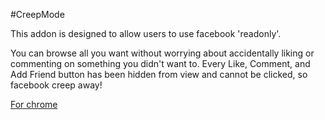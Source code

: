 #CreepMode

This addon is designed to allow users to use facebook 'readonly'. 

You can browse all you want without worrying about accidentally liking or commenting on something you didn't want to. Every Like, Comment, and Add Friend button has been hidden from view and cannot be clicked, so facebook creep away!

[For chrome](https://github.com/pvrs12/CreepMode-Chrome)

